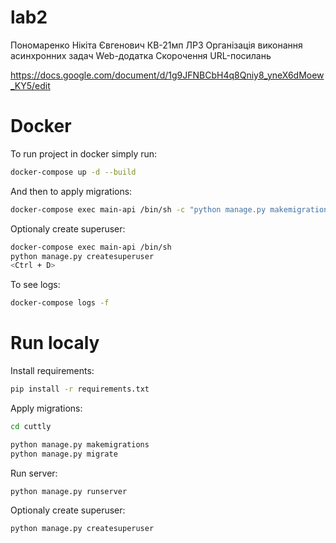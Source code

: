 # lab2
Пономаренко Нікіта Євгенович КВ-21мп ЛР3 Організація виконання асинхронних задач Web-додатка Скорочення URL-посилань

https://docs.google.com/document/d/1g9JFNBCbH4q8Qniy8_yneX6dMoew_KY5/edit


# Docker

To run project in docker simply run:

```sh
docker-compose up -d --build
```

And then to apply migrations:

```sh
docker-compose exec main-api /bin/sh -c "python manage.py makemigrations && python manage.py migrate"
```

Optionaly create superuser:

```sh
docker-compose exec main-api /bin/sh
python manage.py createsuperuser
<Ctrl + D>
```

To see logs:

```sh
docker-compose logs -f
```

# Run localy

Install requirements:

```sh
pip install -r requirements.txt
```

Apply migrations:

```sh
cd cuttly
```

```sh
python manage.py makemigrations
python manage.py migrate
```

Run server:

```sh
python manage.py runserver
```

Optionaly create superuser:

```sh
python manage.py createsuperuser
```